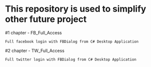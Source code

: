 # This repository is used to simplify other future project

#1 chapter - FB_Full_Access

    Full facebook login with FBDialog from C# Desktop Application
    
#2 chapter - TW_Full_Access

    Full twitter login with FBDialog from C# Desktop Application

